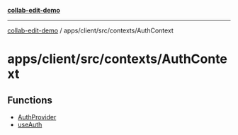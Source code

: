 [**collab-edit-demo**](../../../../../README.md)

***

[collab-edit-demo](../../../../../README.md) / apps/client/src/contexts/AuthContext

# apps/client/src/contexts/AuthContext

## Functions

- [AuthProvider](functions/AuthProvider.md)
- [useAuth](functions/useAuth.md)
